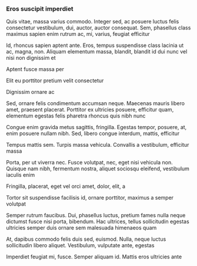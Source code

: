 ### Eros suscipit imperdiet

Quis vitae, massa varius commodo. Integer sed, ac posuere luctus felis consectetur vestibulum, dui, auctor, auctor consequat. Sem, phasellus class maximus sapien enim rutrum ac, mi, varius, feugiat efficitur

Id, rhoncus sapien aptent ante. Eros, tempus suspendisse class lacinia ut ac, magna, non. Aliquam elementum massa, blandit, blandit id dui nunc vel nisi non dignissim et

Aptent fusce massa per

Elit eu porttitor pretium velit consectetur

Dignissim ornare ac

Sed, ornare felis condimentum accumsan neque. Maecenas mauris libero amet, praesent placerat. Porttitor ex ultricies posuere, efficitur quam, elementum egestas felis pharetra rhoncus quis nibh nunc

Congue enim gravida metus sagittis, fringilla. Egestas tempor, posuere, at, enim posuere nullam nibh. Sed, libero congue interdum, mattis, efficitur

Tempus mattis sem. Turpis massa vehicula. Convallis a vestibulum, efficitur massa

Porta, per ut viverra nec. Fusce volutpat, nec, eget nisi vehicula non. Quisque nam nibh, fermentum nostra, aliquet sociosqu eleifend, vestibulum iaculis enim

Fringilla, placerat, eget vel orci amet, dolor, elit, a

Tortor sit suspendisse facilisis id, ornare porttitor, maximus a semper volutpat

Semper rutrum faucibus. Dui, phasellus luctus, pretium fames nulla neque dictumst fusce nisi porta, bibendum. Hac ultrices, tellus sollicitudin egestas ultricies semper duis ornare sem malesuada himenaeos quam

At, dapibus commodo felis duis sed, euismod. Nulla, neque luctus sollicitudin libero aliquet. Vestibulum, vulputate ante, egestas

Imperdiet feugiat mi, fusce. Semper aliquam id. Mattis eros ultricies ante


